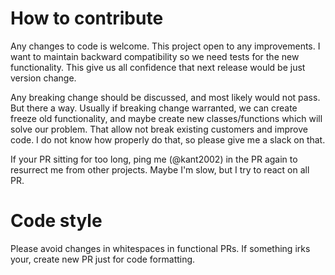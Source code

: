 How to contribute
=================

Any changes to code is welcome. This project open to any improvements. I want to maintain backward compatibility so we need tests for the new functionality.
This give us all confidence that next release would be just version change.

Any breaking change should be discussed, and most likely would not pass. But there a way. Usually if breaking change warranted, we can create freeze old functionality, and maybe create new classes/functions which will solve our problem.
That allow not break existing customers and improve code. I do not know how properly do that, so please give me a slack on that.

If your PR sitting for too long, ping me (@kant2002) in the PR again to resurrect me from other projects. Maybe I'm slow, but I try to react on all PR.

# Code style
Please avoid changes in whitespaces in functional PRs. If something irks your, create new PR just for code formatting.
